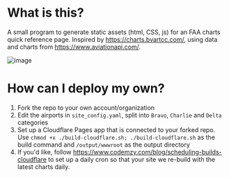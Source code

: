 # What is this?
A small program to generate static assets (html, CSS, js) for an FAA charts quick reference page. Inspired by https://charts.bvartcc.com/, using data and charts from https://www.aviationapi.com/.

![image](https://github.com/vzoa/charts-site-generator/assets/34892440/f2d6875a-c1bd-4a7d-aa6a-3738c6316313)

# How can I deploy my own?
1. Fork the repo to your own account/organization
2. Edit the airports in `site_config.yaml`, split into `Bravo`, `Charlie` and `Delta` categories
3. Set up a Cloudflare Pages app that is connected to your forked repo. Use `chmod +x ./build-cloudflare.sh; ./build-cloudflare.sh` as the build command and `/output/wwwroot` as the output directory
4. If you'd like, follow https://www.codemzy.com/blog/scheduling-builds-cloudflare to set up a daily cron so that your site we re-build with the latest charts daily.
